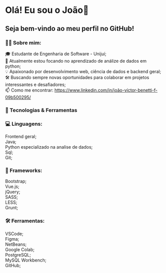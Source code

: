 # Olá! Eu sou o João👋
## Seja bem-vindo ao meu perfil no GitHub!

### 🧑‍💻 Sobre mim:
🎓 Estudante de Engenharia de Software - Unijuí;  
🌱 Atualmente estou focando no aprendizado de análize de dados em python;  
💡 Apaixonado por desenvolvimento web, ciência de dados e backend geral;  
🛠️ Buscando sempre novas oportunidades para colaborar em projetos interessantes e desafiadores;  
📫 Como me encontrar: https://www.linkedin.com/in/joão-víctor-benetti-f-09b500295/

### 🔧 Tecnologias & Ferramentas 

### 💻 Linguagens:  
Frontend geral;  
Java;  
Python especializado na analise de dados;  
Sql;  
Git;

### 🧩 Frameworks:  
Bootstrap;  
Vue.js;  
jQuery;  
SASS;  
LESS;  
Grunt;

### 🛠️ Ferramentas:  
VSCode;  
Figma;  
NetBeans;  
Google Colab;  
PostgreSQL;  
MySQL Workbench;  
GitHub;
